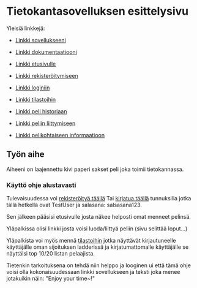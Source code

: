 # Tietokantasovelluksen esittelysivu

Yleisiä linkkejä:

* [Linkki sovellukseeni](http://olindqvi.users.cs.helsinki.fi/tsoha_tsoha/)
* [Linkki dokumentaatiooni](https://github.com/Qmppu842/Tsoha-Bootstrap/blob/master/doc/dokumentaatio.pdf)

* [Linkki etusivulle](http://olindqvi.users.cs.helsinki.fi/tsoha_tsoha/)
* [Linkki rekisteröitymiseen](http://olindqvi.users.cs.helsinki.fi/tsoha_tsoha/register)
* [Linkki loginiin](http://olindqvi.users.cs.helsinki.fi/tsoha_tsoha/login)
* [Linkki tilastoihin](http://olindqvi.users.cs.helsinki.fi/tsoha_tsoha/ladder)
* [Linkki peli historiaan](http://olindqvi.users.cs.helsinki.fi/tsoha_tsoha/gamelog)
* [Linkki peliin liittymiseen](http://olindqvi.users.cs.helsinki.fi/tsoha_tsoha/joingame)
* [Linkki pelikohtaiseen informaatioon](http://olindqvi.users.cs.helsinki.fi/tsoha_tsoha/detailedGameInfo)



## Työn aihe

Aiheeni on laajennettu kivi paperi sakset peli joka toimii tietokannassa.

### Käyttö ohje alustavasti
Tulevaisuudessa voi [rekisteröityä täällä](http://olindqvi.users.cs.helsinki.fi/tsoha_tsoha/register)
Tai [kirjatua täällä](http://olindqvi.users.cs.helsinki.fi/tsoha_tsoha/login)
tunnuksilla jotka tällä hetkellä ovat TestUser ja salasana: salsasana123.

Sen jälkeen pääsisi etusivulle josta näkee helposti omat menneet pelinsä.

Yläpalkissa olisi linkki josta voisi luoda/liittyä peliin (sivu selittää loput...)

Yläpalkista voi myös mennä [tilastoihin](http://olindqvi.users.cs.helsinki.fi/tsoha_tsoha/ladder) jotka näyttävät kirjautuneelle käyttäjälle oman sijoituksen ladderissä ja kirjatumattomalle käyttäjälle se näyttäisi top 10/20 listan pelaajista.

Tietenkin tarkoituksena on tehdä niin helppo ja looginen ui että tämä ohje voisi olla kokonaisuudessaan linkki sovellukseen ja teksti joka menee jotakuikin näin: "Enjoy your time~!"
